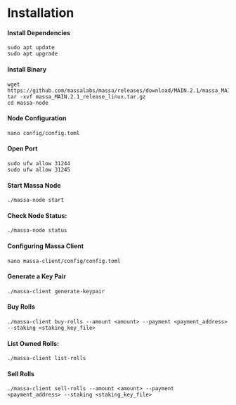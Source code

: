 # Installation

#### Install Dependencies

```
sudo apt update
sudo apt upgrade
```

#### Install Binary

```
wget https://github.com/massalabs/massa/releases/download/MAIN.2.1/massa_MAIN.2.1_release_linux.tar.gz
tar -xvf massa_MAIN.2.1_release_linux.tar.gz
cd massa-node
```

#### Node Configuration

```
nano config/config.toml
```

#### Open Port

```
sudo ufw allow 31244
sudo ufw allow 31245
```

#### Start Massa Node

```
./massa-node start
```

#### Check Node Status:

```
./massa-node status
```

#### Configuring Massa Client

```
nano massa-client/config/config.toml
```

#### Generate a Key Pair

```
./massa-client generate-keypair
```

#### Buy Rolls

```
./massa-client buy-rolls --amount <amount> --payment <payment_address> --staking <staking_key_file>
```

#### List Owned Rolls:

```
./massa-client list-rolls
```

#### Sell Rolls

```
./massa-client sell-rolls --amount <amount> --payment <payment_address> --staking <staking_key_file>
```
